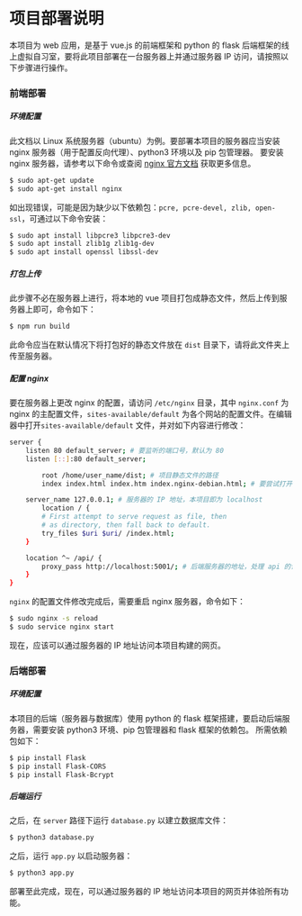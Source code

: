 # 项目部署说明

本项目为 web 应用，是基于 vue.js 的前端框架和 python 的 flask 后端框架的线上虚拟自习室，要将此项目部署在一台服务器上并通过服务器 IP 访问，请按照以下步骤进行操作。

### 前端部署

##### 环境配置

此文档以 Linux 系统服务器（ubuntu）为例。要部署本项目的服务器应当安装 nginx 服务器（用于配置反向代理）、python3 环境以及 pip 包管理器。
要安装 nginx 服务器，请参考以下命令或查阅 [nginx 官方文档](http://nginx.org/en/linux_packages.html#Ubuntu) 获取更多信息。

```bash
$ sudo apt-get update
$ sudo apt-get install nginx
```

如出现错误，可能是因为缺少以下依赖包：`pcre, pcre-devel, zlib, open-ssl`，可通过以下命令安装：

```bash
$ sudo apt install libpcre3 libpcre3-dev
$ sudo apt install zlib1g zlib1g-dev
$ sudo apt install openssl libssl-dev
```

##### 打包上传

此步骤不必在服务器上进行，将本地的 vue 项目打包成静态文件，然后上传到服务器上即可，命令如下：

```bash
$ npm run build
```

此命令应当在默认情况下将打包好的静态文件放在 `dist` 目录下，请将此文件夹上传至服务器。

##### 配置 nginx

要在服务器上更改 nginx 的配置，请访问 `/etc/nginx` 目录，其中 `nginx.conf` 为 nginx 的主配置文件，`sites-available/default` 为各个网站的配置文件。在编辑器中打开`sites-available/default` 文件，并对如下内容进行修改：

```bash
server {
	listen 80 default_server; # 要监听的端口号，默认为 80
	listen [::]:80 default_server;

        root /home/user_name/dist; # 项目静态文件的路径
        index index.html index.htm index.nginx-debian.html; # 要尝试打开的文件

	server_name 127.0.0.1; # 服务器的 IP 地址，本项目即为 localhost
        location / {
		# First attempt to serve request as file, then
		# as directory, then fall back to default.
		try_files $uri $uri/ /index.html;
	}

	location ^~ /api/ {
        proxy_pass http://localhost:5001/; # 后端服务器的地址，处理 api 的请求
    }
}
```

`nginx` 的配置文件修改完成后，需要重启 nginx 服务器，命令如下：

```bash
$ sudo nginx -s reload
$ sudo service nginx start
```

现在，应该可以通过服务器的 IP 地址访问本项目构建的网页。

### 后端部署

##### 环境配置

本项目的后端（服务器与数据库）使用 python 的 flask 框架搭建，要启动后端服务器，需要安装 python3 环境、pip 包管理器和 flask 框架的依赖包。
所需依赖包如下：

```bash
$ pip install Flask
$ pip install Flask-CORS
$ pip install Flask-Bcrypt
```

##### 后端运行

之后，在 `server` 路径下运行 `database.py` 以建立数据库文件：

```bash
$ python3 database.py
```

之后，运行 `app.py` 以启动服务器：

```bash
$ python3 app.py
```

部署至此完成，现在，可以通过服务器的 IP 地址访问本项目的网页并体验所有功能。
